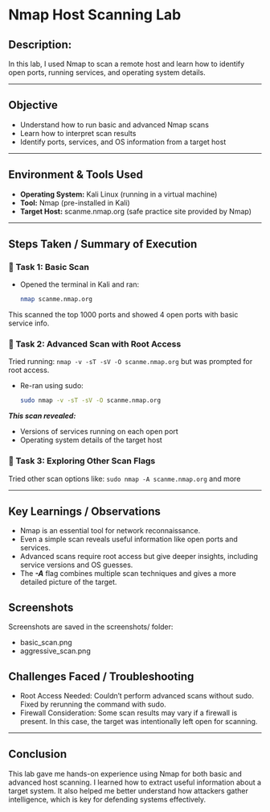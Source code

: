 # Nmap Host Scanning Lab

## Description:  
In this lab, I used Nmap to scan a remote host and learn how to identify open ports, running services, and operating system details.

---

## Objective

- Understand how to run basic and advanced Nmap scans
- Learn how to interpret scan results
- Identify ports, services, and OS information from a target host

---

## Environment & Tools Used

- **Operating System:** Kali Linux (running in a virtual machine)
- **Tool:** Nmap (pre-installed in Kali)
- **Target Host:** scanme.nmap.org (safe practice site provided by Nmap)

---

## Steps Taken / Summary of Execution

### 🔹 Task 1: Basic Scan
- Opened the terminal in Kali and ran:
  ```bash
  nmap scanme.nmap.org
This scanned the top 1000 ports and showed 4 open ports with basic service info.

### 🔹 Task 2: Advanced Scan with Root Access
Tried running: `nmap -v -sT -sV -O scanme.nmap.org`
but was prompted for root access.

- Re-ran using sudo:
  ```bash
  sudo nmap -v -sT -sV -O scanme.nmap.org

***This scan revealed:*** 
- Versions of services running on each open port
- Operating system details of the target host

### 🔹 Task 3: Exploring Other Scan Flags
Tried other scan options like: `sudo nmap -A scanme.nmap.org` and more

---

## Key Learnings / Observations
- Nmap is an essential tool for network reconnaissance.
- Even a simple scan reveals useful information like open ports and services.
- Advanced scans require root access but give deeper insights, including service versions and OS guesses.
- The ***-A*** flag combines multiple scan techniques and gives a more detailed picture of the target.

## Screenshots
Screenshots are saved in the screenshots/ folder:

- basic_scan.png
- aggressive_scan.png

## Challenges Faced / Troubleshooting
- Root Access Needed: Couldn’t perform advanced scans without sudo. Fixed by rerunning the command with sudo.
- Firewall Consideration: Some scan results may vary if a firewall is present. In this case, the target was intentionally left open for scanning.

---

## Conclusion
This lab gave me hands-on experience using Nmap for both basic and advanced host scanning. I learned how to extract useful information about a target system. It also helped me better understand how attackers gather intelligence, which is key for defending systems effectively.
